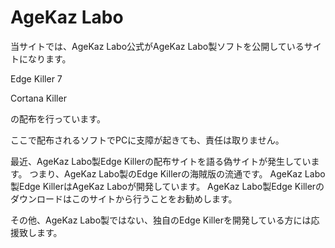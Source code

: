 # AgeKaz Labo

当サイトでは、AgeKaz Labo公式がAgeKaz Labo製ソフトを公開しているサイトになります。

Edge Killer 7

Cortana Killer

の配布を行っています。

ここで配布されるソフトでPCに支障が起きても、責任は取りません。





最近、AgeKaz Labo製Edge Killerの配布サイトを語る偽サイトが発生しています。
つまり、AgeKaz Labo製のEdge Killerの海賊版の流通です。
AgeKaz Labo製Edge KillerはAgeKaz Laboが開発しています。
AgeKaz Labo製Edge Killerのダウンロードはこのサイトから行うことをお勧めします。

その他、AgeKaz Labo製ではない、独自のEdge Killerを開発している方には応援致します。
